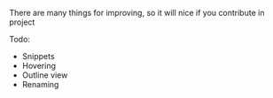 There are many things for improving, so it will nice if you contribute in project

Todo:
- Snippets
- Hovering
- Outline view
- Renaming